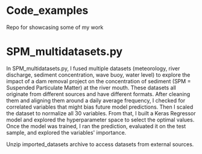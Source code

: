 # Code_examples
Repo for showcasing some of my work

# SPM_multidatasets.py
In SPM_multidatasets.py, I fused multiple datasets (meteorology, river discharge, sediment concentration, wave buoy, water level) to explore the impact of a dam removal project on the concentration of sediment (SPM = Suspended Particulate Matter) at the river mouth. These datasets all originate from different sources and have different formats. After cleaning them and aligning them around a daily average frequency, I checked for correlated variables that might bias future model predictions. Then I scaled the dataset to normalize all 30 variables. From that, I built a Keras Regressor model and explored the hyperparameter space to select the optimal values. Once the model was trained, I ran the prediction, evaluated it on the test sample, and explored the variables' importance.

Unzip imported_datasets archive to access datasets from external sources.
